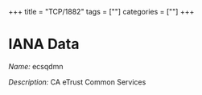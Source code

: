 +++
title = "TCP/1882"
tags = [""]
categories = [""]
+++

# IANA Data

_Name:_ ecsqdmn

_Description:_ CA eTrust Common Services

